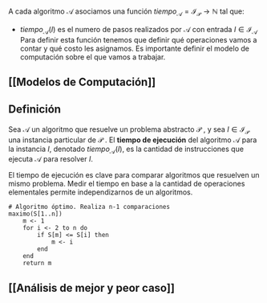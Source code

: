 A cada algoritmo $\mathcal{A}$ asociamos una función $tiempo_{\mathcal{A}}=\mathcal{I}_{\mathcal{P}}\rightarrow\mathbb{N}$ tal que:
* $tiempo_{\mathcal{A}}(I)$ es el numero de pasos realizados por $\mathcal{A}$ con entrada $I\in\mathcal{I}_{\mathcal{A}}$
Para definir esta función tenemos que definir qué operaciones vamos a contar y qué costo les asignamos.
Es importante definir el modelo de computación sobre el que vamos a trabajar.
## [[Modelos de Computación]]
## Definición
Sea $\mathcal{A}$ un algoritmo que resuelve un problema abstracto $\mathcal{P}$ , y sea $I\in\mathcal{I}_{\mathcal{P}}$ una instancia particular de $\mathcal{P}$ . El **tiempo de ejecución** del algoritmo $\mathcal{A}$ para la instancia $I$, denotado $tiempo_{\mathcal{A}}(I)$, es la cantidad de instrucciones que ejecuta $\mathcal{A}$ para resolver $I$.

El tiempo de ejecución es clave para comparar algoritmos que resuelven un mismo problema.
Medir el tiempo en base a la cantidad de operaciones elementales permite independizarnos de un algoritmos.
```
# Algoritmo óptimo. Realiza n-1 comparaciones
maximo(S[1..n])
	m <- 1
	for i <- 2 to n do
		if S[m] <= S[i] then
			m <- i
		end
	end
	return m
```

## [[Análisis de mejor y peor caso]]